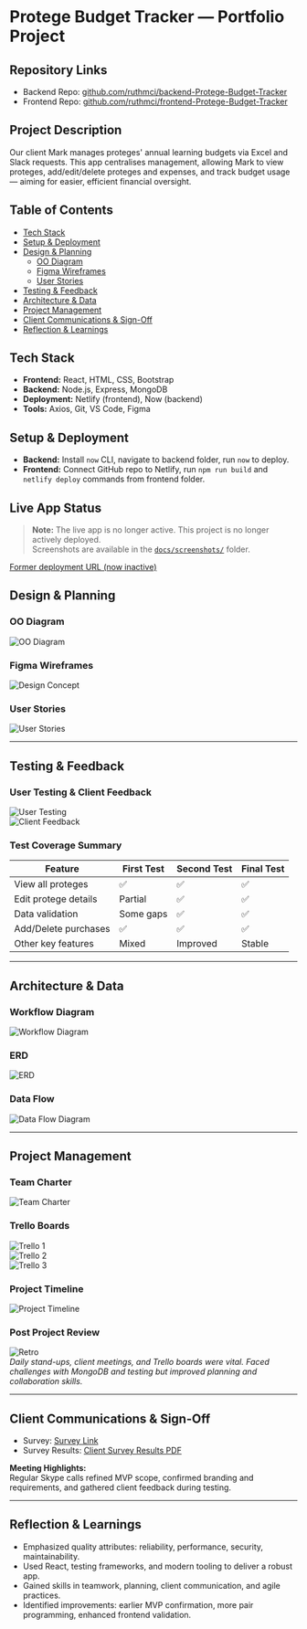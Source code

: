 
# Protege Budget Tracker — Portfolio Project

## Repository Links  
- Backend Repo: [github.com/ruthmci/backend-Protege-Budget-Tracker](https://github.com/ruthmci/backend-Protege-Budget-Tracker)  
- Frontend Repo: [github.com/ruthmci/frontend-Protege-Budget-Tracker](https://github.com/ruthmci/frontend-Protege-Budget-Tracker)

## Project Description  
Our client Mark manages proteges' annual learning budgets via Excel and Slack requests. This app centralises management, allowing Mark to view proteges, add/edit/delete proteges and expenses, and track budget usage — aiming for easier, efficient financial oversight.

## Table of Contents  
- [Tech Stack](#tech-stack)  
- [Setup & Deployment](#setup--deployment)  
- [Design & Planning](#design--planning)  
  - [OO Diagram](#oo-diagram)  
  - [Figma Wireframes](#figma-wireframes)  
  - [User Stories](#user-stories)  
- [Testing & Feedback](#testing--feedback)  
- [Architecture & Data](#architecture--data)  
- [Project Management](#project-management)  
- [Client Communications & Sign-Off](#client-communications--sign-off)  
- [Reflection & Learnings](#reflection--learnings)  

## Tech Stack  
- **Frontend:** React, HTML, CSS, Bootstrap  
- **Backend:** Node.js, Express, MongoDB  
- **Deployment:** Netlify (frontend), Now (backend)  
- **Tools:** Axios, Git, VS Code, Figma

## Setup & Deployment  
- **Backend:** Install `now` CLI, navigate to backend folder, run `now` to deploy.  
- **Frontend:** Connect GitHub repo to Netlify, run `npm run build` and `netlify deploy` commands from frontend folder.

## Live App Status

> **Note:** The live app is no longer active.
This project is no longer actively deployed.  
Screenshots are available in the [`docs/screenshots/`](docs/screenshots/) folder.

[Former deployment URL (now inactive)](https://proteges-budget-tracker.netlify.com)

## Design & Planning  

### OO Diagram  
![OO Diagram](https://user-images.githubusercontent.com/31295147/61612469-03351280-aca2-11e9-9a5f-7d8b4abbfb21.png)

### Figma Wireframes  
![Design Concept](https://github.com/ruthmci/frontend-Protege-Budget-Tracker/blob/master/docs/Design%20Concept.png)

### User Stories  
![User Stories](https://github.com/ruthmci/frontend-Protege-Budget-Tracker/blob/master/docs/User%20Stories.jpg)

---

## Testing & Feedback  

### User Testing & Client Feedback  
![User Testing](https://github.com/ruthmci/frontend-Protege-Budget-Tracker/blob/master/docs/User%20Testing%20I.png)  
![Client Feedback](https://github.com/ruthmci/frontend-Protege-Budget-Tracker/blob/master/docs/Client%20testing:feedback.png)

### Test Coverage Summary  

| Feature                       | First Test       | Second Test     | Final Test     |
|------------------------------|------------------|-----------------|----------------|
| View all proteges             | ✅               | ✅              | ✅             |
| Edit protege details          | Partial          | ✅              | ✅             |
| Data validation              | Some gaps        | ✅              | ✅             |
| Add/Delete purchases         | ✅               | ✅              | ✅             |
| Other key features           | Mixed            | Improved        | Stable         |

---

## Architecture & Data  

### Workflow Diagram  
![Workflow Diagram](https://github.com/ruthmci/frontend-Protege-Budget-Tracker/blob/master/docs/Workflow%20Diagram.png)

### ERD  
![ERD](https://github.com/ruthmci/frontend-Protege-Budget-Tracker/blob/master/docs/ERD.png)

### Data Flow  
![Data Flow Diagram](https://github.com/ruthmci/frontend-Protege-Budget-Tracker/blob/master/docs/Dataflow%20Diagram.png)

---

## Project Management  

### Team Charter  
![Team Charter](https://github.com/ruthmci/frontend-Protege-Budget-Tracker/blob/master/docs/Team%20Charter.jpg)

### Trello Boards  
![Trello 1](https://github.com/ruthmci/frontend-Protege-Budget-Tracker/blob/master/docs/Trello%20I.png)  
![Trello 2](https://github.com/ruthmci/frontend-Protege-Budget-Tracker/blob/master/docs/Trello%20II.png)  
![Trello 3](https://github.com/ruthmci/frontend-Protege-Budget-Tracker/blob/master/docs/Trello%20III.png)

### Project Timeline  
![Project Timeline](https://github.com/ruthmci/frontend-Protege-Budget-Tracker/blob/master/docs/Project%20Timeline.png)

### Post Project Review  
![Retro](https://github.com/ruthmci/frontend-Protege-Budget-Tracker/blob/master/docs/Retro.jpg)  
*Daily stand-ups, client meetings, and Trello boards were vital. Faced challenges with MongoDB and testing but improved planning and collaboration skills.*

---

## Client Communications & Sign-Off  
- Survey: [Survey Link](https://www.surveymonkey.com/r/JN9QWB2)  
- Survey Results: [Client Survey Results PDF](https://github.com/ruthmci/frontend-Protege-Budget-Tracker/blob/master/docs/Client%20survey%20results.pdf)  

**Meeting Highlights:**  
Regular Skype calls refined MVP scope, confirmed branding and requirements, and gathered client feedback during testing.

---

## Reflection & Learnings  

- Emphasized quality attributes: reliability, performance, security, maintainability.  
- Used React, testing frameworks, and modern tooling to deliver a robust app.  
- Gained skills in teamwork, planning, client communication, and agile practices.  
- Identified improvements: earlier MVP confirmation, more pair programming, enhanced frontend validation.

